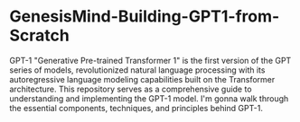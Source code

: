 # GenesisMind-Building-GPT1-from-Scratch

GPT-1 "Generative Pre-trained Transformer 1" is the first version of the GPT series of models, revolutionized natural language processing with its autoregressive language modeling capabilities built on the Transformer architecture. This repository serves as a comprehensive guide to understanding and implementing the GPT-1 model. I'm gonna walk through the essential components, techniques, and principles behind GPT-1.

